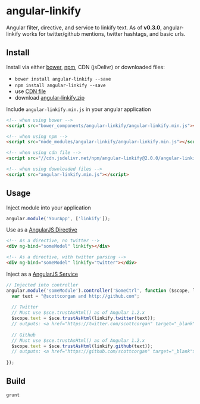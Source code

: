 # angular-linkify

Angular filter, directive, and service to linkify text. As of **v0.3.0**, angular-linkify works for twitter/github mentions, twitter hashtags, and basic urls.

## Install

Install via either [bower](http://bower.io/), [npm](https://www.npmjs.com/), CDN (jsDelivr) or downloaded files:

* `bower install angular-linkify --save`
* `npm install angular-linkify --save`
* use [CDN file](https://www.jsdelivr.com/projects/angular.linkify)
* download [angular-linkify.zip](https://github.com/scottcorgan/angular-linkify/zipball/master)



Include `angular-linkify.min.js` in your angular application

```html
<!-- when using bower -->
<script src="bower_components/angular-linkify/angular-linkify.min.js"></script>

<!-- when using npm -->
<script src="node_modules/angular-linkify/angular-linkify.min.js"></script>

<!-- when using cdn file -->
<script src="//cdn.jsdelivr.net/npm/angular-linkify@2.0.0/angular-linkify.min.js"></script>

<!-- when using downloaded files -->
<script src="angular-linkify.min.js"></script>
```


## Usage

Inject module into your application

```javascript
angular.module('YourApp', ['linkify']);
```

Use as a [AngularJS Directive](http://docs.angularjs.org/guide/directive)

```html
<!-- As a directive, no twitter -->
<div ng-bind="someModel" linkify></div>

<!-- As a directive, with twitter parsing -->
<div ng-bind="someModel" linkify="twitter"></div>
```

Inject as a [AngularJS Service](http://docs.angularjs.org/guide/dev_guide.services)

```javascript
// Injected into controller
angular.module('someModule').controller('SomeCtrl', function ($scope, linkify, $sce) {
  var text = "@scottcorgan and http://github.com";
  
  // Twitter
  // Must use $sce.trustAsHtml() as of Angular 1.2.x
  $scope.text = $sce.trustAsHtml(linkify.twitter(text));
  // outputs: <a href="https://twitter.com/scottcorgan" target="_blank">scottcorgan</a> and <a href="http://github.com" target="_blank">http://github.com</a>
  
  // Github
  // Must use $sce.trustAsHtml() as of Angular 1.2.x
  $scope.text = $sce.trustAsHtml(linkify.github(text));
  // outputs: <a href="https://github.com/scottcorgan" target="_blank">scottcorgan</a> and <a href="http://github.com" target="_blank">http://github.com</a>
  
});

```

## Build

```
grunt
```
